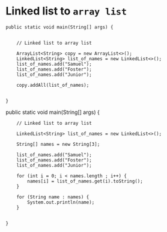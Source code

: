 
# Linked list to `array list`

    public static void main(String[] args) {


        // Linked list to array list

        ArrayList<String> copy = new ArrayList<>();
        LinkedList<String> list_of_names = new LinkedList<>();
        list_of_names.add("Samuel");
        list_of_names.add("Foster");
        list_of_names.add("Junior");
        
        copy.addAll(list_of_names);


    }



 public static void main(String[] args) {


        // Linked list to array list

        LinkedList<String> list_of_names = new LinkedList<>();

        String[] names = new String[3];

        list_of_names.add("Samuel");
        list_of_names.add("Foster");
        list_of_names.add("Junior");

        for (int i = 0; i < names.length ; i++) {
            names[i] = list_of_names.get(i).toString();
        }

        for (String name : names) {
            System.out.println(name);
        }


    }
